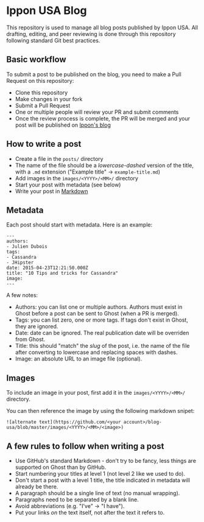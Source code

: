 # Ippon USA Blog

This repository is used to manage all blog posts published by Ippon USA. All drafting, editing, and peer reviewing is done through this repository following standard Git best practices.

## Basic workflow

To submit a post to be published on the blog, you need to make a Pull Request on this repository:
- Clone this repository
- Make changes in your fork
- Submit a Pull Request
- One or multiple people will review your PR and submit comments
- Once the review process is complete, the PR will be merged and your post will be published on [Ippon's blog](https://blog.ippon.tech/)

## How to write a post

- Create a file in the `posts/` directory
- The name of the file should be a _lowercase-dashed_ version of the title, with a `.md` extension ("Example title" -> `example-title.md`)
- Add images in the `images/<YYYY>/<MM>/` directory
- Start your post with metadata (see below)
- Write your post in [Markdown](https://guides.github.com/features/mastering-markdown/)

## Metadata

Each post should start with metadata. Here is an example:

```
---
authors:
- Julien Dubois
tags:
- Cassandra
- JHipster
date: 2015-04-23T12:21:50.000Z
title: "10 Tips and tricks for Cassandra"
image: 
---
```

A few notes:

- Authors: you can list one or multiple authors. Authors must exist in Ghost before a post can be sent to Ghost (when a PR is merged).
- Tags: you can list zero, one or more tags. If tags don't exist in Ghost, they are ignored.
- Date: date can be ignored. The real publication date will be overriden from Ghost.
- Title: this should "match" the _slug_ of the post, i.e. the name of the file after converting to lowercase and replacing spaces with dashes.
- Image: an absolute URL to an image file (optional).

## Images

To include an image in your post, first add it in the `images/<YYYY>/<MM>/` directory.

You can then reference the image by using the following markdown snipet:

```
![alternate text](https://github.com/<your account>/blog-usa/blob/master/images/<YYYY>/<MM>/<image>)
```

## A few rules to follow when writing a post

- Use GitHub's standard Markdown - don't try to be fancy, less things are supported on Ghost than by GitHub.
- Start numbering your titles at level 1 (not level 2 like we used to do).
- Don't start a post with a level 1 title, the title indicated in metadata will already be there.
- A paragraph should be a single line of text (no manual wrapping).
- Paragraphs need to be separated by a blank line.
- Avoid abbreviations (e.g. "I've" -> "I have").
- Put your links _on_ the text itself, not after the text it refers to.
